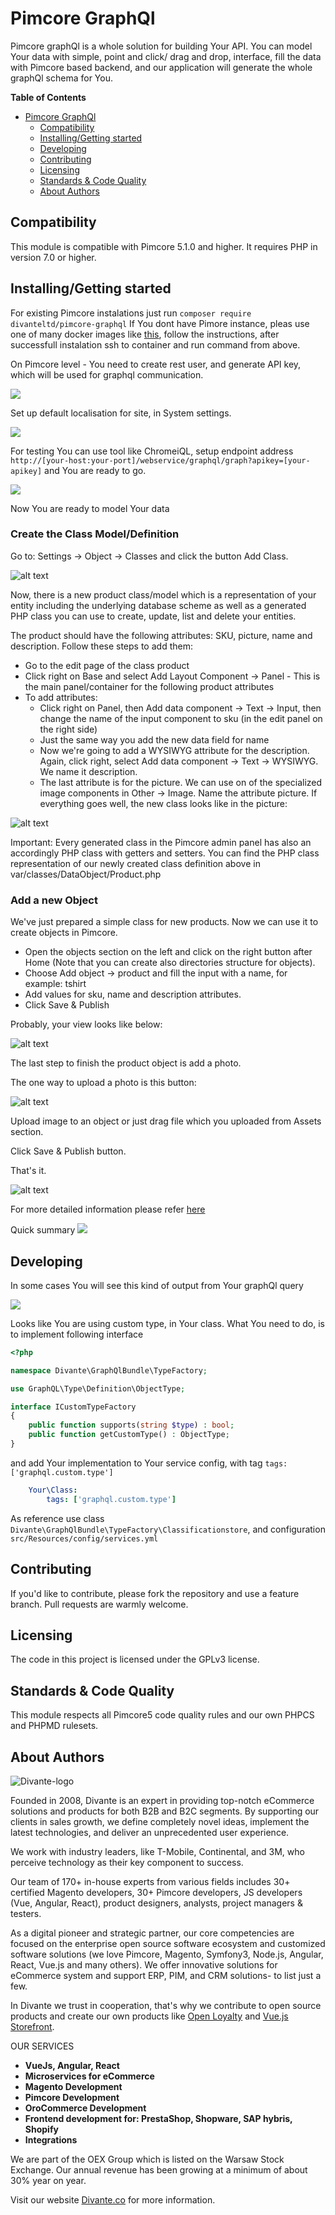 # Pimcore GraphQl
Pimcore graphQl is a whole solution for building Your API.
You can model Your data with simple, point and click/ drag and drop, interface, fill the data with Pimcore based backend, and our application will generate the whole graphQl schema for You. 
  
**Table of Contents**

- [Pimcore GraphQl](#)
	- [Compatibility](#compatibility)
	- [Installing/Getting started](#installinggetting-started)
	- [Developing](#developing)
	- [Contributing](#contributing)
	- [Licensing](#licensing)
	- [Standards & Code Quality](#standards--code-quality)
	- [About Authors](#a-nameauthorsaabout-authors)

## Compatibility
This module is compatible with Pimcore 5.1.0 and higher. It requires PHP in version 7.0 or higher.


## Installing/Getting started
For existing Pimcore instalations just run `composer require divanteltd/pimcore-graphql`
If You dont have Pimore instance, pleas use one of many docker images like [this](https://github.com/dpfaffenbauer/pimcore-docker-compose), follow the instructions, after successfull instalation ssh to container and run command from above.

On Pimcore level - You need to create rest user, and generate API key, which will be used for graphql communication.

![](user.png)

Set up default localisation for site, in System settings.

![](localization.png)

For testing You can use tool like ChromeiQL, setup endpoint address 
`http://[your-host:your-port]/webservice/graphql/graph?apikey=[your-apikey]` 
and You are ready to go.

![](endpoint.png)

Now You are ready to model Your data

### Create the Class Model/Definition

Go to: Settings -> Object -> Classes and click the button Add Class.

![alt text](https://pimcore.com/docs/5.x/Development_Documentation/img/Pimcore_Elements_class_add.png "Add class")

Now, there is a new product class/model which is a representation of your entity including the underlying database scheme as well as a generated PHP class you can use to create, update, list and delete your entities.

The product should have the following attributes: SKU, picture, name and description. Follow these steps to add them:

* Go to the edit page of the class product
* Click right on Base and select Add Layout Component -> Panel - This is the main panel/container for the following product attributes
* To add attributes: 
  * Click right on Panel, then Add data component -> Text -> Input, then change the name of the input component to sku (in the edit panel on the right side)
  * Just the same way you add the new data field for name
  * Now we're going to add a WYSIWYG attribute for the description. Again, click right, select Add data component -> Text -> WYSIWYG. We name it description.
  * The last attribute is for the picture. We can use on of the specialized image components in Other -> Image. Name the attribute picture.
If everything goes well, the new class looks like in the picture:

![alt text](https://pimcore.com/docs/5.x/Development_Documentation/img/Pimcore_Elements_product_class.png "Class list")


Important: Every generated class in the Pimcore admin panel has also an accordingly PHP class with getters and setters. You can find the PHP class representation of our newly created class definition above in var/classes/DataObject/Product.php

### Add a new Object
We've just prepared a simple class for new products. Now we can use it to create objects in Pimcore.

* Open the objects section on the left and click on the right button after Home (Note that you can create also directories structure for objects).
* Choose Add object -> product and fill the input with a name, for example: tshirt
* Add values for sku, name and description attributes.
* Click Save & Publish

Probably, your view looks like below:

![alt text](https://pimcore.com/docs/5.x/Development_Documentation/img/Pimcore_Elements_new_product.png "Product")

The last step to finish the product object is add a photo.

The one way to upload a photo is this button: 

![alt text](https://pimcore.com/docs/5.x/Development_Documentation/img/Pimcore_Elements_upload_button.png "Button")

Upload image to an object or just drag file which you uploaded from Assets section.

Click Save & Publish button.

That's it.

![alt text](https://pimcore.com/docs/5.x/Development_Documentation/img/Pimcore_Elements_complete_object.png "Asset")

For more detailed information please refer [here](https://pimcore.com/docs/5.x/Development_Documentation/Objects/index.html)

Quick summary
![](graphql.gif)



## Developing

In some cases You will see this kind of output from Your graphQl query

![](custom.png)

Looks like You are using custom type, in Your class.
What You need to do, is to implement following interface
```php
<?php

namespace Divante\GraphQlBundle\TypeFactory;

use GraphQL\Type\Definition\ObjectType;

interface ICustomTypeFactory
{
    public function supports(string $type) : bool;
    public function getCustomType() : ObjectType;
}
```

and add Your implementation to Your service config, with tag `tags: ['graphql.custom.type']`
```yml
    Your\Class:
        tags: ['graphql.custom.type']
```
As reference use class `Divante\GraphQlBundle\TypeFactory\Classificationstore`, and configuration `src/Resources/config/services.yml` 

## Contributing

If you'd like to contribute, please fork the repository and use a feature branch. Pull requests are warmly welcome.

## Licensing
The code in this project is licensed under the GPLv3 license.

## Standards & Code Quality
This module respects all Pimcore5 code quality rules and our own PHPCS and PHPMD rulesets.

## <a name="authors"></a>About Authors

![Divante-logo](http://divante.co/logo-HG.png "Divante")

Founded in 2008, Divante is an expert in providing top-notch eCommerce solutions and products for both B2B and B2C segments. By supporting our clients in sales growth, we define completely novel ideas, implement the latest technologies, and deliver an unprecedented user experience.

We work with industry leaders, like T-Mobile, Continental, and 3M, who perceive technology as their key component to success. 

Our team of 170+ in-house experts from various fields includes 30+ certified Magento developers, 30+ Pimcore developers, JS developers (Vue, Angular, React), product designers, analysts, project managers & testers.

As a digital pioneer and strategic partner, our core competencies are focused on the enterprise open source software ecosystem and customized software solutions (we love Pimcore, Magento, Symfony3, Node.js, Angular, React, Vue.js and many others). We offer innovative solutions for eCommerce system and support ERP, PIM, and CRM solutions- to list just a few.

In Divante we trust in cooperation, that's why we contribute to open source products and create our own products like [Open Loyalty](http://www.openloyalty.io/ "Open Loyalty") and [Vue.js Storefront](https://github.com/DivanteLtd/vue-storefront "Vue.js Storefront").

OUR SERVICES

* **VueJs, Angular, React**
* **Microservices for eCommerce**
* **Magento Development**
* **Pimcore Development**
* **OroCommerce Development**
* **Frontend development for: PrestaShop, Shopware, SAP hybris, Shopify**
* **Integrations**

We are part of the OEX Group which is listed on the Warsaw Stock Exchange. Our annual revenue has been growing at a minimum of about 30% year on year.

Visit our website [Divante.co](https://divante.co/ "Divante.co") for more information.
